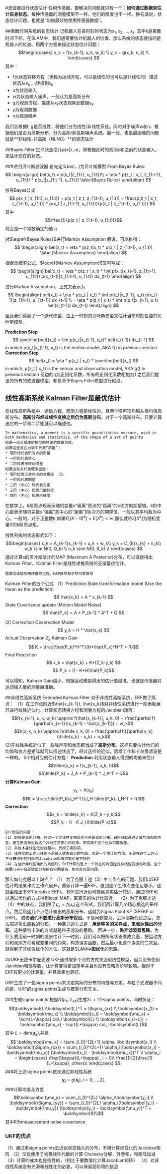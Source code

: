 #滤波器进行状态估计
任何传感器，要解决的问题就只有一个：**如何通过数据来估计自身状态**。每种传感器的测量模型不一样，他们的精度也不一样。换句话说，状态估计问题，也就是“如何最好地使用传感器数据”。

##离散时间系统的状态估计
记机器人在各时刻的状态为$x_1, x_2, ..., x_k$, 其中k是离散时间下标。在SLAM中，我们通常要估计机器人的位置，那么系统的状态就指的是机器人的位姿。用两个方程来描述状态估计问题：
$$\begin{cases}
x_k = f(x_{k-1}, u_k, w_k) \\
y_k = g(x_k, n_k) \\
\end{cases}
$$
其中：
* f为状态转移方程（也称为运动方程，可以是线性的也可以是非线性的）描述状态从$x_{k-1}$转换到$x_k$
* u为状态输入
* w为状态输入噪声，一般认为是高斯分布
* g为观测方程，描述从$x_k$状态观察到数据$y_k$
* y为观测数据
* n为观测噪声

我们会根据f, g是否线性，将他们分为线性/非线性系统。同时对于噪声w和n，根据他们是否为高斯分布，分为高斯/非高斯噪声系统。最一般，也是最困难的问题就是**非线性-非高斯（NLNG）**的状态估计

##Bayes Filter
定义状态估计$p(x|z, u)$，即根据此时的观测z和之前的状态输入，来估计现在的状态。

###递归贝叶斯滤波器
首先定义$bel(...)$为贝叶斯模型
From Bayes Rules:
$$ \begin{align}
bel(x_t) = p(x_t|z_{1:t}, u_{1:t})\\
= \eta * p(z_t | x_t, z_{1:t-1}, u_{1:t}) * p(x_t|z_{1:t-1}, u_{1:t})
\label{Bayes Rules}
\end{align}
$$

推导Bayes公式
$$
p(x_t | z_{1:t}, u_{1:t}) = p(x_t | z_t, z_{1:t-1}, u_{1:t}) = 
\frac{p(z_t | x_t, z_{1:t-1}, u_{1:t}) * p(x_t | z_{1:t-1}, u_{1:t})}{p(z_t | z_{1:t-1}, u_{1:t})}
$$
其中$$\frac{1}{p(z_t | z_{1:t-1}, u_{1:t})}$$将会是一个常数确定的值 $\eta$

对$\eqref{Bayes Rules}$进行Markov Assumption 假设，可以推得：
$$
\begin{align}
bel(x_t) = \eta * p(z_t|x_t) * p(x_t | z_{1:t-1}, u_{1:t})
\label{Markov Assumption}
\end{align} 
$$

根据全概率公式，$\eqref{Markov Assumption}$又可写成：
$$
\begin{align}
bel(x_t) = \eta * p(z_t | x_t) * \int p(x_t|x_{t-1}, z_{1:t-1}, u_{1:t}) p(x_{t-1}|z_{1:t-1}, u_{1:t}) dx_{t-1}
\end{align}
$$

进行Markov Assumption，上式又表示为
$$
\begin{align}
bel(x_t) = \eta * p(z_t | x_t) * \int p(x_t|x_{t-1}, u_t) p(x_{t-1}|z_{1:t-1}, u_{1:t-1}) dx_{t-1} \\
 = \eta * p(z_t | x_t) * \int p(x_t|x_{t-1}, u_t) bel(x_{t-1}) dx_{t-1}
\end{align}
$$

至此我们得到了一个迭代模型，由上一时刻的贝叶斯模型来估计当前时刻位姿的贝叶斯模型。

**Prediction Step**
$$
\overline{bel}(x_t) = \int p(x_t|x_{t-1}, u_t)* bel(x_{t-1}) dx_{t-1}
$$
in which p(x_t|x_{t-1}, u_t) is the motion model, AKA f() in previous section
**Correction Step**
$$
bel(x_t) = \eta * p(z_t | x_t) * \overline{bel}(x_t)
$$
in which, p(z_t | x_t) is the sensor and observation model, AKA g() in previous section
前边的$\eta$为正则化系数，所有的正则化系数相加为1
之后我们提出的所有的滤波器模型，都是基于Bayes Filter模型进行假设。

## 线性高斯系统 Kalman Filter是最优估计
在线性高斯系统中，运动方程、观测方程是线性的，且两个噪声项均服从零均值高斯分布。**高斯分布经过线性变换之后仍为高斯分布**，对于一个高斯分布，只要计算出它的一阶和二阶矩就可以描述他。
```
In mathematics, a moment is a specific quantitative measure, used in both mechanics and statistics, of the shape of a set of points
矩是一组点组成的模型的特定的数量测度。
如果这些点在力学中代表“质量”：
* 零阶矩代表所有点的质量
* 一阶矩代表质心
* 二阶矩表示转动惯量
如果这些点代表概率密度：
* 零阶矩表示这些点的总概率 （1）
* 一阶矩代表期望
* 二阶（中心）矩代表方差
* 三阶（中心）矩表示偏斜度
* 四阶（中心）矩表示峰度
```
在数学上，k阶原点矩表示随机变量x“偏离”原点的“距离”的k次方的期望值。k阶中心距表示随机变量x“偏离”其中心的“距离”的k次方的期望值。一般以其平均数为中心。一般的，对于正整数k,如果$E[(X-0)^k] = E[X^k] < \infty$,那么就称$E[X^k]$为随机变量X的k阶原点矩。

线性系统的状态形式如下：
$$\begin{cases}
x_k = A_{k-1}x_{k-1} + u_k + w_k\\ 
y_k = C_{k}x_{k} + n_k\\
w_k \sim N(0, Q_k) \\
n_k \sim N(0, R_k) \\
\end{cases}
$$
通过计算x的贝叶斯估计的MAP (Maximum A Posterior)分布，可以直接得出Kalman Filter。Kalman Filter是线性递推系统的无偏最优估计。

```
需要后续增加两种推导过程，MAP推导和求导归零推导
```

Kalman Filter的五个公式
（1）Prediction
State transformation model (Use the mean as the prediction)
$$
\hat{x_k} = A * x_{k-1}
$$ 
State Covariance update (Motion Model Noise)
$$ 
\hat{P_k} = A * P_{k-1} * A^T + Q 
$$

(2) Correction
Observation Model
$$ y_k = H * \hat{x_k} $$
Actual Observation $Z_k$
Kalman Gain
$$ K = \frac{\hat{P_k}*H^T}{H*\hat{P_k}*H^T + R}$$
Final Prediction
$$ x_k = \hat{x_k} + K*(Z_k-y_k) $$
$$ P_k = (I - K*H)\hat{P_k}$$

可以得知，Kalman Gain越小，根据运动模型得出的估计值越准，也就是传感器对运动输入量的测量越准确。

##非线性高斯系统 Extended Kalman Filter 
对于非线性高斯系统，EKF做了两点：
（1）在工作点附近$\hat{x_{k-1}}, \hat{x_k}$对非线性系统进行一阶泰勒展开进行线性近似化，计算状态转换方程和测量方程的Jacobian矩阵：
$$f(x_{k-1}, u_k, w_k) \approx f(\hat{x_{k-1}}, u_k, 0) + \frac{\partial f}{\partial x_{k-1}}(x_{k-1} - \hat{x_{k-1}}) + w_k$$
$$h(x_k, n_k) \approx h(\tilde x_k, 0) + \frac{\partial h}{\partial x_k}(\tilde{x_k} - x_k) + n_k$$
(2)在线性系统近似下，将噪声项和状态都当成了**高斯分布**。这样只要估计他们的均值和协方差矩阵就可以描述状态了。经过这样的近似，后续工作和卡尔曼滤波是一样的。
5个相对应的估计方程：
**Prediction**
利用状态输入得到的均值来估计
$$\tilde{x_k} = f(x_{k-1}, u_k, 0)$$
$$\tilde{P_k} = J_A * P_{k-1} * J_A^T + Q$$
**计算Kalman Gain**
$$y_k = h(x_k)$$
$$K = \frac{\tilde{P_k}J_H^T}{J_H \tilde{P_k} J_H^T + R}$$
**Correction**
$$x_k = \tilde{x_k} + K(Z_k - y_k)$$
$$P_k = (I - K J_H)\tilde{P_k}$$
```
EKF面临的问题：
(1) 即使是高斯分布，经过一个非线性变换后也不再是高斯分布。EKF只能通过计算均值和协方差，是在用高斯近似这个非线性变换后的结果。而实际中这个近似可能很差。
(2) 系统本身线性化的过程中，丢掉了高阶项。
(3) 线性化的工作点往往不是输入状态真实的均值，而是一个估计的均值。于是在这个工作点下计算得到的F和H的Jacobian矩阵可能也是不好的
(4) 在估计非线性输出的均值时，EKF计算的是上一个状态的均值经过非线性变换的均值。这个结果几乎不会是输出分布的真实期望值，协方差也是同理。 
```
那么如何克服以上缺点？
（1） 为了克服上述（3）中工作点的问题，我们以EKF估计的结果作为工作点展开，重新计算一遍EKF，直到这个工作点变化足够小。这就会推出IEKF(Iterative EKF)。 EKF进行近似可能离真实估计较远，通过IEKF可以通过优化的方式得到local MAP，离真实的估计比较近。
（2）为了克服上述（4）中的缺点，我们除了$\mu_y = f(\mu_x)$这个形式，我们再计算几个精心挑选的采样点，然后用这几个点估计输出的高斯分布。这就为Sigma Point KF (SPEKF or UKF)。
或者**我们不要进行高斯分布假设**。于是问题变为，丢掉高斯假设之后，怎么描述输出函数的分布。一种暴力的方式是：**用足够多的采样点，来表达输出的分布**。这种蒙特卡洛的方式就是粒子滤波的思路。
再进一步，**丢弃滤波器思路**。为什么要用前一时刻的值来估计下一时刻，我们可以把所有状态看成变量，把运动方程和观测方程看成变量间的约束，构造误差函数，然后最小化这个误差的二次型，就得到了非线性优化的方法。这就是SLAM中**图优化**的思路。

##UKF无迹卡尔曼滤波
UKF通过取多个点的方式来近似线性模型，因为没有使用Jacobian和偏导数，让计算变得更加简单并且也没有忽略高阶导数项。相对于EKF有更少的计算量，并且效果也更好。

UKF生成了一些sigma points来决定实际的分布的均值与方差。与粒子滤波器不同的是，UKF的sigma points生成与概率分布无关。

###生成sigma points
根据$N(\mu_x, \Sigma_{xx})$生成$2L+1$个sigma points，同时保证：
$$\boldsymbol{L}\boldsymbol{L}^T = \Sigma_{xx} \\
\boldsymbol{x_0} = \boldsymbol{\mu_x} \\
\boldsymbol{x_i} = \boldsymbol{\mu_x} + \sqrt{L+\kappa} col_i \boldsymbol{L} \\
\boldsymbol{x_{i+L}} = \boldsymbol{\mu_x} - \sqrt{L+\kappa} col_i \boldsymbol{L}$$ 
其中 $L = dim(\boldsymbol{\mu_x})$,并且
$$
\boldsymbol{\mu_x} = \sum_{i_0}^{2L+1} \alpha_i\boldsymbol{x_i} \\
\boldsymbol{\Sigma_{xx}} = \sum_{i_0}^{2L+1} \alpha_i(\boldsymbol{x_i} - \boldsymbol{\mu_x}) (\boldsymbol{x_i} - \boldsymbol{\mu_x})^T \\
\alpha_i = 
\begin{cases}
\frac{\kappa}{L+\kappa} , i = 0\\
\frac{1}{2}\frac{1}{L+\kappa}, others\\
\end{cases}
$$
###将上述sigma points依次通过非线性系统
$$\boldsymbol{y_i} = g(\boldsymbol{x_i}), i = 0, ..., 2L $$
###计算均值与方差
$$\boldsymbol{\mu_y} = \sum_{i_0}^{2L} \alpha_i\boldsymbol{y_i} \\
\boldsymbol{\Sigma_{yy}} = \sum_{i_0}^{2L} \alpha_i(\boldsymbol{y_i} - \boldsymbol{\mu_y}) (\boldsymbol{y_i} - \boldsymbol{\mu_y})^T  + \boldsymbol{R}\\$$
其中R为measurement noise covariance
### UKF的优点
（1）通过用sigma points去近似状态输入的分布，不用计算线性化的Jacobian矩阵
（2）仅仅使用了初等线性代数的计算 Cholesky分解，外卷积，和矩阵加减
（3）计算的成本也是线性的，（相比于要数值化计算Jacobian矩阵）
（4）对非线性系统没有光滑和线性化的必要，可以保留高阶项的信息
















